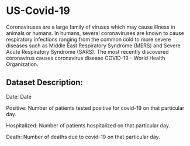 # US-Covid-19

Coronaviruses are a large family of viruses which may cause illness in animals or humans. In humans, several coronaviruses are known to cause respiratory infections ranging from the common cold to more severe diseases such as Middle East Respiratory Syndrome (MERS) and Severe Acute Respiratory Syndrome (SARS). The most recently discovered coronavirus causes coronavirus disease COVID-19 - World Health Organization.

## Dataset Description:

Date: Date 

Positive: Number of patients tested positive for covid-19 on that particular day.

Hospitalized: Number of patients hospitalized on that particular day.

Death: Number of deaths due to covid-19 on that particular day.
